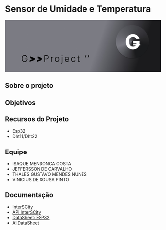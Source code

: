 # Sensor de Umidade e Temperatura
![Logo do G](https://github.com/thalesgmendes/Sensor-de-Umidade-e-Temperatura-com-InsterSCity/blob/main/res/img/imgcab449503403402.jpeg?raw=true)

## Sobre o projeto
[//]: # (Editar depois)
## Objetivos
[//]: # (Editar depois)
## Recursos do Projeto
- Esp32
- Dht11/Dht22
## Equipe
- ISAQUE MENDONCA COSTA
- JEFFERSSON DE CARVALHO
- THALES GUSTAVO MENDES NUNES 
- VINICIUS DE SOUSA PINTO

## Documentação
- [InterSCity][link1]
- [API InterSCity][link2]
- [DataSheet: ESP32][link3]
- [AllDataSheet][link4]



[//]: # (These are reference links used in the body of this note and get stripped out when the markdown processor does its job. There is no need to format nicely because it shouldn't be seen. Thanks SO - http://stackoverflow.com/questions/4823468/store-comments-in-markdown-syntax)
[link1]: https://interscity.org/software/interscity-platform/
[link2]: https://gitlab.com/interscity/interscity-platform/resource-adaptor/-/wikis/home
[link3]:https://pdf1.alldatasheet.com/datasheet-pdf/view/1243003/ESPRESSIF/ESP32.html
[link4]:https://www.alldatasheet.com/

